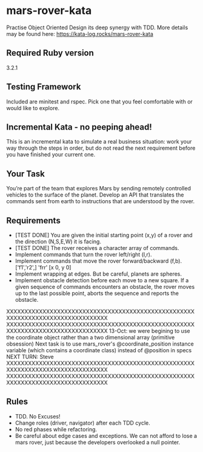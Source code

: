 # mars-rover-kata
Practise Object Oriented Design its deep synergy with TDD. More details may be found here: https://kata-log.rocks/mars-rover-kata

## Required Ruby version
3.2.1

## Testing Framework
Included are minitest and rspec. Pick one that you feel comfortable with or would like to explore.

## Incremental Kata - no peeping ahead!
This is an incremental kata to simulate a real business situation: work your way 
through the steps in order, but do not read the next requirement before you have finished your current one.

## Your Task
You’re part of the team that explores Mars by sending remotely controlled vehicles to the surface of the planet. 
Develop an API that translates the commands sent from earth to instructions that are understood by the rover.

## Requirements

- [TEST DONE] You are given the initial starting point (x,y) of a rover and the direction (N,S,E,W) it is facing.
- [TEST DONE] The rover receives a character array of commands.
- Implement commands that turn the rover left/right (l,r).
- Implement commands that move the rover forward/backward (f,b). ['f1','r2',] 'frr' [x 0, y 0]
- Implement wrapping at edges. But be careful, planets are spheres.
- Implement obstacle detection before each move to a new square. If a given sequence of commands encounters an obstacle, the rover moves up to the last possible point, aborts the sequence and reports the obstacle.

XXXXXXXXXXXXXXXXXXXXXXXXXXXXXXXXXXXXXXXXXXXXXXXXXXXXXXXXXXXXXXXXXXXXXXXXXXXXXXXX
XXXXXXXXXXXXXXXXXXXXXXXXXXXXXXXXXXXXXXXXXXXXXXXXXXXXXXXXXXXXXXXXXXXXXXXXXXXXXXXX
13-Oct: we were begining to use the coordinate object rather than a two dimensional array (primitive obsession)
        Next task is to use mars_rover's @coordinate_position instance variable (which contains a coordinate class) instead of @position in specs
        NEXT TURN: Steve
XXXXXXXXXXXXXXXXXXXXXXXXXXXXXXXXXXXXXXXXXXXXXXXXXXXXXXXXXXXXXXXXXXXXXXXXXXXXXXXX
XXXXXXXXXXXXXXXXXXXXXXXXXXXXXXXXXXXXXXXXXXXXXXXXXXXXXXXXXXXXXXXXXXXXXXXXXXXXXXXX
## Rules
- TDD. No Excuses!
- Change roles (driver, navigator) after each TDD cycle.
- No red phases while refactoring.
- Be careful about edge cases and exceptions. We can not afford to lose a mars rover, just because the developers overlooked a null pointer.
